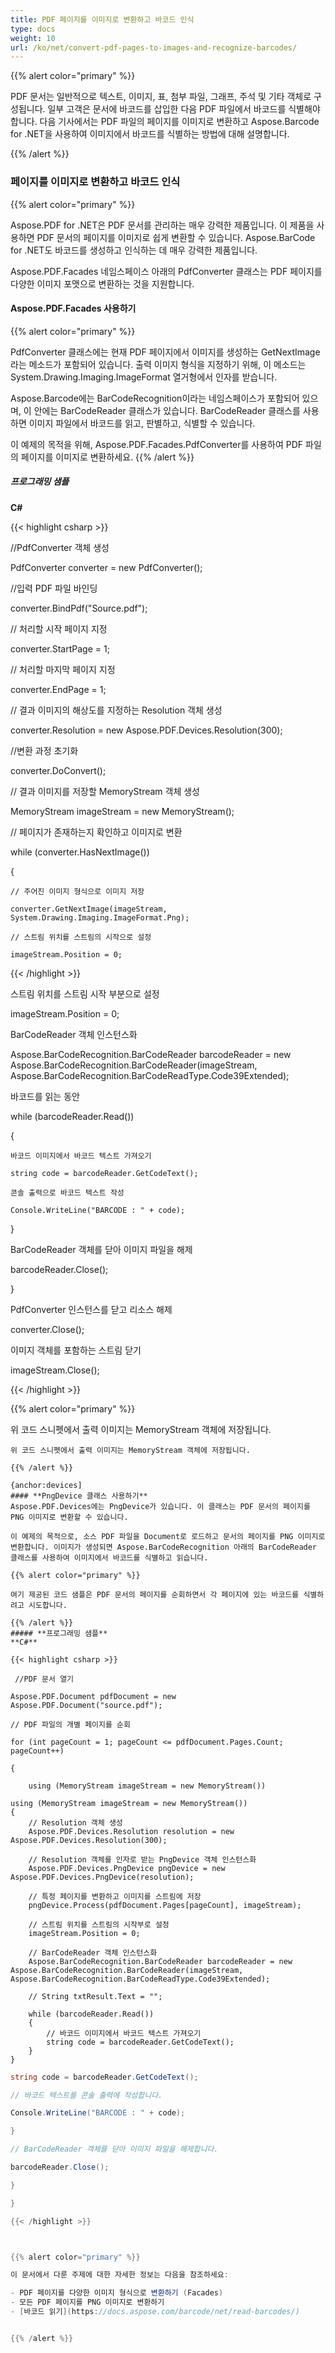 ```yaml
---
title: PDF 페이지를 이미지로 변환하고 바코드 인식
type: docs
weight: 10
url: /ko/net/convert-pdf-pages-to-images-and-recognize-barcodes/
---
```


{{% alert color="primary" %}}

PDF 문서는 일반적으로 텍스트, 이미지, 표, 첨부 파일, 그래프, 주석 및 기타 객체로 구성됩니다. 일부 고객은 문서에 바코드를 삽입한 다음 PDF 파일에서 바코드를 식별해야 합니다. 다음 기사에서는 PDF 파일의 페이지를 이미지로 변환하고 Aspose.Barcode for .NET을 사용하여 이미지에서 바코드를 식별하는 방법에 대해 설명합니다.

{{% /alert %}}
### **페이지를 이미지로 변환하고 바코드 인식**

{{% alert color="primary" %}}

Aspose.PDF for .NET은 PDF 문서를 관리하는 매우 강력한 제품입니다. 이 제품을 사용하면 PDF 문서의 페이지를 이미지로 쉽게 변환할 수 있습니다. Aspose.BarCode for .NET도 바코드를 생성하고 인식하는 데 매우 강력한 제품입니다.

Aspose.PDF.Facades 네임스페이스 아래의 PdfConverter 클래스는 PDF 페이지를 다양한 이미지 포맷으로 변환하는 것을 지원합니다.
#### **Aspose.PDF.Facades 사용하기**

{{% alert color="primary" %}}

PdfConverter 클래스에는 현재 PDF 페이지에서 이미지를 생성하는 GetNextImage라는 메소드가 포함되어 있습니다. 출력 이미지 형식을 지정하기 위해, 이 메소드는 System.Drawing.Imaging.ImageFormat 열거형에서 인자를 받습니다.

Aspose.Barcode에는 BarCodeRecognition이라는 네임스페이스가 포함되어 있으며, 이 안에는 BarCodeReader 클래스가 있습니다. BarCodeReader 클래스를 사용하면 이미지 파일에서 바코드를 읽고, 판별하고, 식별할 수 있습니다.

이 예제의 목적을 위해, Aspose.PDF.Facades.PdfConverter를 사용하여 PDF 파일의 페이지를 이미지로 변환하세요.
{{% /alert %}}

##### **프로그래밍 샘플**
**C#**

{{< highlight csharp >}}

 //PdfConverter 객체 생성

PdfConverter converter = new PdfConverter();

//입력 PDF 파일 바인딩

converter.BindPdf("Source.pdf");

// 처리할 시작 페이지 지정

converter.StartPage = 1;

// 처리할 마지막 페이지 지정

converter.EndPage = 1;

// 결과 이미지의 해상도를 지정하는 Resolution 객체 생성

converter.Resolution = new Aspose.PDF.Devices.Resolution(300);

//변환 과정 초기화

converter.DoConvert();

// 결과 이미지를 저장할 MemoryStream 객체 생성

MemoryStream imageStream = new MemoryStream();

// 페이지가 존재하는지 확인하고 이미지로 변환

while (converter.HasNextImage())

{

    // 주어진 이미지 형식으로 이미지 저장

    converter.GetNextImage(imageStream, System.Drawing.Imaging.ImageFormat.Png);

    // 스트림 위치를 스트림의 시작으로 설정

    imageStream.Position = 0;

{{< /highlight >}}

스트림 위치를 스트림 시작 부분으로 설정

imageStream.Position = 0;

BarCodeReader 객체 인스턴스화

Aspose.BarCodeRecognition.BarCodeReader barcodeReader = new Aspose.BarCodeRecognition.BarCodeReader(imageStream, Aspose.BarCodeRecognition.BarCodeReadType.Code39Extended);

바코드를 읽는 동안

while (barcodeReader.Read())

{

    바코드 이미지에서 바코드 텍스트 가져오기

    string code = barcodeReader.GetCodeText();

    콘솔 출력으로 바코드 텍스트 작성

    Console.WriteLine("BARCODE : " + code);

}

BarCodeReader 객체를 닫아 이미지 파일을 해제

barcodeReader.Close();

}

PdfConverter 인스턴스를 닫고 리소스 해제

converter.Close();

이미지 객체를 포함하는 스트림 닫기

imageStream.Close();

{{< /highlight >}}

{{% alert color="primary" %}}

위 코드 스니펫에서 출력 이미지는 MemoryStream 객체에 저장됩니다.
```
위 코드 스니펫에서 출력 이미지는 MemoryStream 객체에 저장됩니다.

{{% /alert %}}

{anchor:devices]
#### **PngDevice 클래스 사용하기**
Aspose.PDF.Devices에는 PngDevice가 있습니다. 이 클래스는 PDF 문서의 페이지를 PNG 이미지로 변환할 수 있습니다.

이 예제의 목적으로, 소스 PDF 파일을 Document로 로드하고 문서의 페이지를 PNG 이미지로 변환합니다. 이미지가 생성되면 Aspose.BarCodeRecognition 아래의 BarCodeReader 클래스를 사용하여 이미지에서 바코드를 식별하고 읽습니다.

{{% alert color="primary" %}}

여기 제공된 코드 샘플은 PDF 문서의 페이지를 순회하면서 각 페이지에 있는 바코드를 식별하려고 시도합니다.

{{% /alert %}}
##### **프로그래밍 샘플**
**C#**

{{< highlight csharp >}}

 //PDF 문서 열기

Aspose.PDF.Document pdfDocument = new Aspose.PDF.Document("source.pdf");

// PDF 파일의 개별 페이지를 순회

for (int pageCount = 1; pageCount <= pdfDocument.Pages.Count; pageCount++)

{

    using (MemoryStream imageStream = new MemoryStream())

using (MemoryStream imageStream = new MemoryStream())
{
    // Resolution 객체 생성
    Aspose.PDF.Devices.Resolution resolution = new Aspose.PDF.Devices.Resolution(300);

    // Resolution 객체를 인자로 받는 PngDevice 객체 인스턴스화
    Aspose.PDF.Devices.PngDevice pngDevice = new Aspose.PDF.Devices.PngDevice(resolution);

    // 특정 페이지를 변환하고 이미지를 스트림에 저장
    pngDevice.Process(pdfDocument.Pages[pageCount], imageStream);

    // 스트림 위치를 스트림의 시작부로 설정
    imageStream.Position = 0;

    // BarCodeReader 객체 인스턴스화
    Aspose.BarCodeRecognition.BarCodeReader barcodeReader = new Aspose.BarCodeRecognition.BarCodeReader(imageStream, Aspose.BarCodeRecognition.BarCodeReadType.Code39Extended);

    // String txtResult.Text = "";

    while (barcodeReader.Read())
    {
        // 바코드 이미지에서 바코드 텍스트 가져오기
        string code = barcodeReader.GetCodeText();
    }
}
```
```csharp
string code = barcodeReader.GetCodeText();

// 바코드 텍스트를 콘솔 출력에 작성합니다.

Console.WriteLine("BARCODE : " + code);

}

// BarCodeReader 객체를 닫아 이미지 파일을 해제합니다.

barcodeReader.Close();

}

}

{{< /highlight >}}



{{% alert color="primary" %}}

이 문서에서 다룬 주제에 대한 자세한 정보는 다음을 참조하세요:

- PDF 페이지를 다양한 이미지 형식으로 변환하기 (Facades)
- 모든 PDF 페이지를 PNG 이미지로 변환하기
- [바코드 읽기](https://docs.aspose.com/barcode/net/read-barcodes/)


{{% /alert %}}
```
